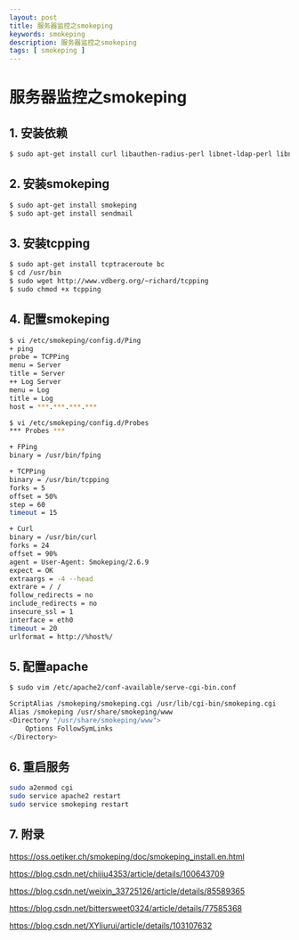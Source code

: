 ```yaml
---
layout: post
title: 服务器监控之smokeping
keywords: smokeping
description: 服务器监控之smokeping
tags: [ smokeping ]
---
```

# 服务器监控之smokeping

## 1. 安装依赖

```bash
$ sudo apt-get install curl libauthen-radius-perl libnet-ldap-perl libnet-dns-perl libio-socket-ssl-perl libnet-telnet-perl libsocket6-perl libio-socket-inet6-perl apache2
```


## 2. 安装smokeping

```bash
$ sudo apt-get install smokeping
$ sudo apt-get install sendmail
```

## 3. 安装tcpping

```bash
$ sudo apt-get install tcptraceroute bc
$ cd /usr/bin
$ sudo wget http://www.vdberg.org/~richard/tcpping
$ sudo chmod +x tcpping
```

## 4. 配置smokeping

```bash
$ vi /etc/smokeping/config.d/Ping
+ ping
probe = TCPPing
menu = Server
title = Server
++ Log Server
menu = Log
title = Log
host = ***.***.***.***

$ vi /etc/smokeping/config.d/Probes
*** Probes ***

+ FPing
binary = /usr/bin/fping

+ TCPPing
binary = /usr/bin/tcpping
forks = 5
offset = 50%
step = 60
timeout = 15

+ Curl
binary = /usr/bin/curl
forks = 24
offset = 90%
agent = User-Agent: Smokeping/2.6.9
expect = OK
extraargs = -4 --head
extrare = / /
follow_redirects = no
include_redirects = no
insecure_ssl = 1
interface = eth0
timeout = 20
urlformat = http://%host%/
```

## 5. 配置apache

```bash
$ sudo vim /etc/apache2/conf-available/serve-cgi-bin.conf

ScriptAlias /smokeping/smokeping.cgi /usr/lib/cgi-bin/smokeping.cgi
Alias /smokeping /usr/share/smokeping/www
<Directory "/usr/share/smokeping/www">
	Options FollowSymLinks
</Directory>
```

## 6. 重启服务

```bash
sudo a2enmod cgi
sudo service apache2 restart
sudo service smokeping restart
```


## 7. 附录
https://oss.oetiker.ch/smokeping/doc/smokeping_install.en.html

https://blog.csdn.net/chijiu4353/article/details/100643709

https://blog.csdn.net/weixin_33725126/article/details/85589365

https://blog.csdn.net/bittersweet0324/article/details/77585368

https://blog.csdn.net/XYliurui/article/details/103107632
